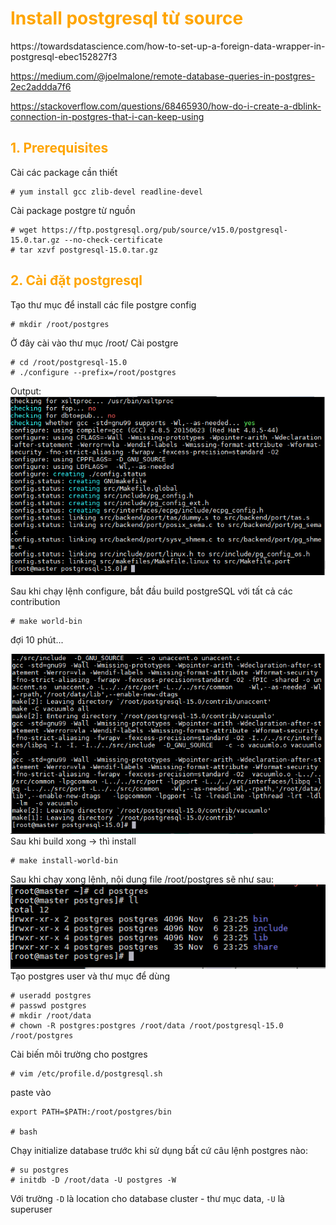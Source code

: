 <h1 style="color:orange">Install postgresql từ source</h1>
https://towardsdatascience.com/how-to-set-up-a-foreign-data-wrapper-in-postgresql-ebec152827f3

https://medium.com/@joelmalone/remote-database-queries-in-postgres-2ec2addda7f6

https://stackoverflow.com/questions/68465930/how-do-i-create-a-dblink-connection-in-postgres-that-i-can-keep-using

<h2 style="color:orange">1. Prerequisites</h2>
Cài các package cần thiết 

    # yum install gcc zlib-devel readline-devel
Cài package postgre từ nguồn

    # wget https://ftp.postgresql.org/pub/source/v15.0/postgresql-15.0.tar.gz --no-check-certificate
    # tar xzvf postgresql-15.0.tar.gz
<h2 style="color:orange">2. Cài đặt postgresql</h2>
Tạo thư mục để install các file postgre config

    # mkdir /root/postgres
Ở đây cài vào thư mục /root/
Cài postgre

    # cd /root/postgresql-15.0
    # ./configure --prefix=/root/postgres
Output: ![postgre-install1](../img/postgre-install1.png)<br>

Sau khi chạy lệnh configure, bắt đầu build postgreSQL với tất cả các contribution

    # make world-bin
đợi 10 phút...<br>

![postgre-install2](../img/postgre-install2.png)<br>
Sau khi build xong -> thì install

    # make install-world-bin
Sau khi chạy xong lệnh, nội dung file /root/postgres sẽ như sau:<br>
![postgre-install3](../img/postgre-install3.png)<br>
Tạo postgres user và thư mục để dùng 

    # useradd postgres
    # passwd postgres
    # mkdir /root/data
    # chown -R postgres:postgres /root/data /root/postgresql-15.0 /root/postgres
Cài biến môi trường cho postgres

    # vim /etc/profile.d/postgresql.sh
paste vào

    export PATH=$PATH:/root/postgres/bin
    
    # bash
Chạy initialize database trước khi sử dụng bất cứ câu lệnh postgres nào:

    # su postgres
    # initdb -D /root/data -U postgres -W
Với trường `-D` là location cho database cluster - thư mục data, `-U` là superuser 